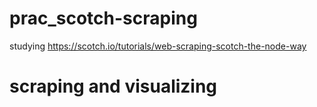 # prac_scotch-scraping
studying https://scotch.io/tutorials/web-scraping-scotch-the-node-way
# scraping and visualizing
